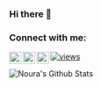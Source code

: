 ### Hi there 👋

<!--
**mrNobody95/mrNobody95** is a ✨ _special_ ✨ repository because its `README.md` (this file) appears on your GitHub profile.

Here are some ideas to get you started:

- 🔭 I’m currently working on ...
- 🌱 I’m currently learning ...
- 👯 I’m looking to collaborate on ...
- 🤔 I’m looking for help with ...
- 💬 Ask me about ...
- 📫 How to reach me: ...
- 😄 Pronouns: ...
- ⚡ Fun fact: ...
-->

### Connect with me:

[<img align="left" alt="hossein varmazyar | Twitter" width="22px" src="https://cdn.jsdelivr.net/npm/simple-icons@v3/icons/twitter.svg" />][twitter]
[<img align="left" alt="hossein varmazyar | LinkedIn" width="22px" src="https://cdn.jsdelivr.net/npm/simple-icons@v3/icons/linkedin.svg" />][linkedin]
[<img align="left" alt="hossein varmazyar | Instagram" width="22px" src="https://cdn.jsdelivr.net/npm/simple-icons@v3/icons/instagram.svg" />][instagram]
[![views](https://komarev.com/ghpvc/?username=mrNobody95&label=Profile%20views&color=fe75a9&style=flat)](https://github.com/mrNobody95/)
<br />

<img align="left" alt="Noura's Github Stats" src="https://github-readme-stats.vercel.app/api?username=mrNobody95&show_icons=true&hide_border=true" />

[website]: https://www.hv73.ir/
[twitter]: https://twitter.com/hosssein_v
[instagram]: https://instagram.com/hosssein_v
[linkedin]: https://linkedin.com/in/hossein-varmazyar-122853b4/
